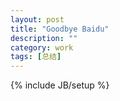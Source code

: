 ```yaml
---
layout: post
title: "Goodbye Baidu"
description: ""
category: work
tags: [总结]
---
```

{% include JB/setup %}
